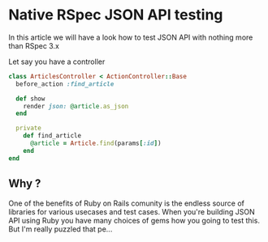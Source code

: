 # Native RSpec JSON API testing

In this article we will have a look how to test JSON API with nothing
more than RSpec 3.x

Let say you have a controller

```ruby
class ArticlesController < ActionController::Base
  before_action :find_article

  def show
    render json: @article.as_json
  end

  private
    def find_article
      @article = Article.find(params[:id])
    end
end
```



## Why ?

One of the benefits of Ruby on Rails comunity is the endless source of
libraries for various usecases and test cases. When you're building JSON
API using Ruby you have many choices of gems how you going to test this. But I'm
really puzzled that pe...


